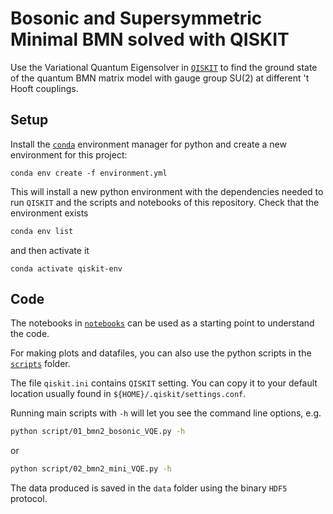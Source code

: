 # Bosonic and Supersymmetric Minimal BMN solved with QISKIT

Use the Variational Quantum Eigensolver in [`QISKIT`](www.qiskit.org) to find the ground state of the quantum BMN matrix model with gauge group SU(2) at different 't Hooft couplings.

## Setup

Install the [`conda`](https://docs.conda.io/projects/conda/en/latest/user-guide/getting-started.html) environment manager for python and create a new environment for this project:
```shell
conda env create -f environment.yml
```

This will install a new python environment with the dependencies needed to run `QISKIT` and the scripts and notebooks of this repository.
Check that the environment exists
```bash
conda env list
```
and then activate it
```shell
conda activate qiskit-env
```

## Code

The notebooks in [`notebooks`](./notebooks) can be used as a starting point to understand the code.

For making plots and datafiles, you can also use the python scripts in the [`scripts`](./scripts) folder.

The file `qiskit.ini` contains `QISKIT` setting. You can copy it to your default location usually found in `${HOME}/.qiskit/settings.conf`.

Running main scripts with `-h` will let you see the command line options, e.g.
```bash
python script/01_bmn2_bosonic_VQE.py -h
```
or
```bash
python script/02_bmn2_mini_VQE.py -h
```

The data produced is saved in the `data` folder using the binary `HDF5` protocol.
